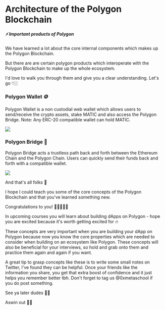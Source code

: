 Architecture of the Polygon Blockchain
======================================

##### ⚡️ Important products of Polygon

We have learned a lot about the core internal components which makes up the Polygon Blockchain.

But there are are certain polygon products which interoperate with the Polygon Blockchain to make up the whole ecosystem. 

I'd love to walk you through them and give you a clear understanding. Let's go 👇🏼

### Polygon Wallet 🪙

Polygon Wallet is a non custodial web wallet which allows users to send/receive the crypto assets, stake MATIC and also access the Polygon Bridge. Note: Any ERC-20 compatible wallet can hold MATIC. 

![](https://metaschool.s3-ap-southeast-1.amazonaws.com/images/PmWZCBiSosSf0GvFwDNouhIpEMRLPEMlfcvywYGb.jpg)

### Polygon Bridge 🌉

Polygon Bridge acts a trustless path back and forth between the Ethereum Chain and the Polygon Chain. Users can quickly send their funds back and forth with a compatible wallet. 

![](https://metaschool.s3-ap-southeast-1.amazonaws.com/images/0EXHIKjPD5eru4tcVOcQDBwLLJ3wzbE7wRYS4mNx.png)

And that's all folks 🎯

I hope I could teach you some of the core concepts of the Polygon Blockchain and that you've learned something new. 

Congratulations to you! 🎉🎉🎉🎉🎉

In upcoming courses you will learn about building dApps on Polygon - hope you are excited because it's worth getting excited for 🔥

These concepts are very important when you are building your dApp on Polygon because now you know the core properties which are needed to consider when building on an ecosystem like Polygon. These concepts will also be beneficial for your interviews, so hold and grab onto them and practice them again and again if you want. 

A great tip to grasp concepts like these is to write some small notes on Twitter, I've found they can be helpful. Once your friends like the information you share, you get that extra boost of confidence and it just helps you remember better tbh. Don't forget to tag us @0xmetaschool if you do post something. 

See ya later dudes 👋🏼

Aswin out ✌🏼